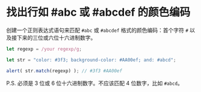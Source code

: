 # 找出行如 #abc 或 #abcdef 的颜色编码

创建一个正则表达式语句来匹配 `#abc` 或 `#abcdef` 格式的颜色编码：首个字符 `#` 以及接下来的三位或六位十六进制数字。

```js
let regexp = /your regexp/g;

let str = "color: #3f3; background-color: #AA00ef; and: #abcd";

alert( str.match(regexp) ); // #3f3 #AA00ef
```

P.S. 必须是 3 位或 6 位十六进制数字。不应该匹配 4 位数字，比如 `#abcd`。
